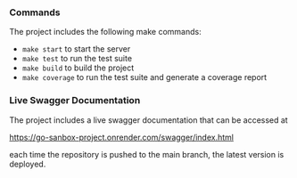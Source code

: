 
### Commands

The project includes the following make commands:

* `make start` to start the server
* `make test` to run the test suite
* `make build` to build the project
* `make coverage` to run the test suite and generate a coverage report

### Live Swagger Documentation

The project includes a live swagger documentation that can be accessed at

https://go-sanbox-project.onrender.com/swagger/index.html

each time the repository is pushed to the main branch, the latest version is deployed.